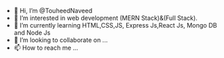 - 👋 Hi, I’m @TouheedNaveed
- 👀 I’m interested in web development (MERN Stack)&(Full Stack).
- 🌱 I’m currently learning HTML,CSS,JS, Express Js,React Js, Mongo DB and Node Js
- 💞️ I’m looking to collaborate on ...
- 📫 How to reach me ...

<!---
TouheedNaveed/TouheedNaveed is a ✨ special ✨ repository because its `README.md` (this file) appears on your GitHub profile.
You can click the Preview link to take a look at your changes.
--->
